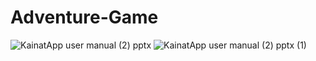 # Adventure-Game
![KainatApp user manual (2) pptx](https://user-images.githubusercontent.com/91605125/139393568-8fd263d7-f833-4ff4-936d-1210d92657b2.jpg)
![KainatApp user manual (2) pptx (1)](https://user-images.githubusercontent.com/91605125/139393602-49972dc9-ca0f-486b-b69d-a26686d2a47a.jpg)
